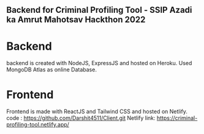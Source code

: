 ## Backend for Criminal Profiling Tool - SSIP Azadi ka Amrut Mahotsav Hackthon 2022

# Backend
backend is created with NodeJS, ExpressJS and hosted on Heroku.
Used MongoDB Atlas as online Database.

# Frontend
Frontend is made with ReactJS and Tailwind CSS and hosted on Netlify.
code : https://github.com/Darshit4511/Client.git
Netlify link: https://criminal-profiling-tool.netlify.app/
